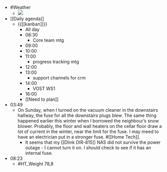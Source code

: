 - #Weather
    - ![](https://firebasestorage.googleapis.com/v0/b/firescript-577a2.appspot.com/o/imgs%2Fapp%2FDavidsroam%2FjEwkGijzBa.png?alt=media&token=360432ce-153b-4753-b9e1-ea20eedea830)
- [[Daily agenda]]
    - {{[[kanban]]}}
        - All day
        - 08:30
            - Core team mtg
        - 09:00
        - 10:00
        - 11:00
            - progress tracking mtg
        - 12:00
        - 13:00
            - support channels for crm
        - 14:00
            - VOST WS1
        - 16:00
        - [[Need to plan]]
- 03:49
    - On Sunday, when I turned on the vacuum cleaner in the downstairs hallway, the fuse for all the downstairs plugs blew. The same thing happened earlier this winter when I borrowed the neighbour’s snow blower. Probably, the floor and wall heaters on the cellar floor draw a lot of current in the winter, near the limit for the fuse. I may meed to have an electrician put in a stronger fuse. #[[Home Tech]].
        - It seems that my [[Dlink DIR-815]] NAS did not survive the power outage - I cannot turn it on. I should check to see if it has an internal fuse.
- 08:23
    - #HT_Weight 78,8
